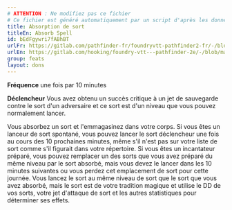 ```yaml
---
# ATTENTION : Ne modifiez pas ce fichier
# Ce fichier est généré automatiquement par un script d'après les données du module Foundry VTT officiel et de sa traduction
title: Absorption de sort
titleEn: Absorb Spell
id: bEdFgywri7fABhBT
urlFr: https://gitlab.com/pathfinder-fr/foundryvtt-pathfinder2-fr/-/blob/master/data/feats/bEdFgywri7fABhBT.htm
urlEn: https://gitlab.com/hooking/foundry-vtt---pathfinder-2e/-/blob/master/packs/data/feats.db/absorb-spell.json
group: feats
layout: dons
---
```

**Fréquence** une fois par 10 minutes

**Déclencheur** Vous avez obtenu un succès critique à un jet de sauvegarde contre le sort d'un adversaire et ce sort est d'un niveau que vous pouvez normalement lancer.

Vous absorbez un sort et l'emmagasinez dans votre corps. Si vous êtes un lanceur de sort spontané, vous pouvez lancer le sort déclencheur une fois au cours des 10 prochaines minutes, même s'il n'est pas sur votre liste de sort comme s'il figurait dans votre répertoire. Si vous êtes un incantateur préparé, vous pouvez remplacer un des sorts que vous avez préparé du même niveau par le sort absorbé, mais vous devez le lancer dans les 10 minutes suivantes ou vous perdez cet emplacement de sort pour cette journée. Vous lancez le sort au même niveau de sort que le sort que vous avez absorbé, mais le sort est de votre tradition magique et utilise le DD de vos sorts, votre jet d'attaque de sort et les autres statistiques pour déterminer ses effets.



